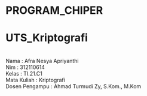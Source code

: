 # PROGRAM_CHIPER

# UTS_Kriptografi
<br>
Nama             : Afra Nesya Apriyanthi<br>
Nim              : 312110614<br>
Kelas            : TI.21.C1<br>
Mata Kuliah      : Kriptografi<br>
Dosen Pengampu   : Ahmad Turmudi Zy, S.Kom., M.Kom<br>
